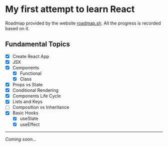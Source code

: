 # My first attempt to learn React
Roadmap provided by the website [roadmap.sh](http://roadmap.sh/). All the progress is recorded based on it.
## Fundamental Topics
- [x] Create React App
- [x] JSX
- [x] Components
  - [x] Functional
  - [x] Class
- [x] Props vs State
- [x] Conditional Rendering
- [x] Components Life Cycle
- [x] Lists and Keys
- [ ] Composition vs Inheritance
- [x] Basic Hooks
  - [x] useState
  - [x] useEffect
---
*Coming soon...*
